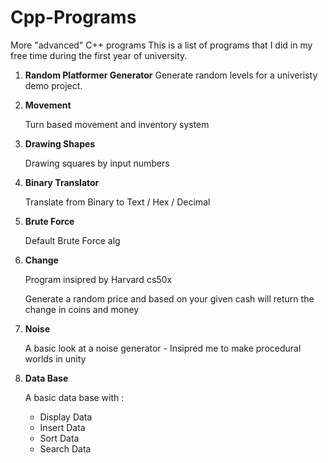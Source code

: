 # Cpp-Programs
 More "advanced" C++ programs
This is a list of programs that I did in my free time during the first year of university.

1. **Random Platformer Generator**    Generate random levels for a univeristy demo project.

1. **Movement**

    Turn based movement and inventory system

1. **Drawing Shapes**

    Drawing squares by input numbers

1. **Binary Translator**

    Translate from Binary to Text / Hex / Decimal

1. **Brute Force**

    Default Brute Force alg

1. **Change**

    Program insipred by Harvard cs50x
    
    Generate a random price and based on your given cash will return the change in coins and money

1. **Noise**

    A basic look at a noise generator - Insipred me to make procedural worlds in unity

1. **Data Base**

    A basic data base with :
    * Display Data
    * Insert Data
    * Sort Data
    * Search Data

